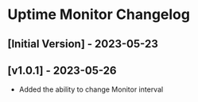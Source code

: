 # Uptime Monitor Changelog

## [Initial Version] - 2023-05-23

## [v1.0.1] - 2023-05-26
- Added the ability to change Monitor interval